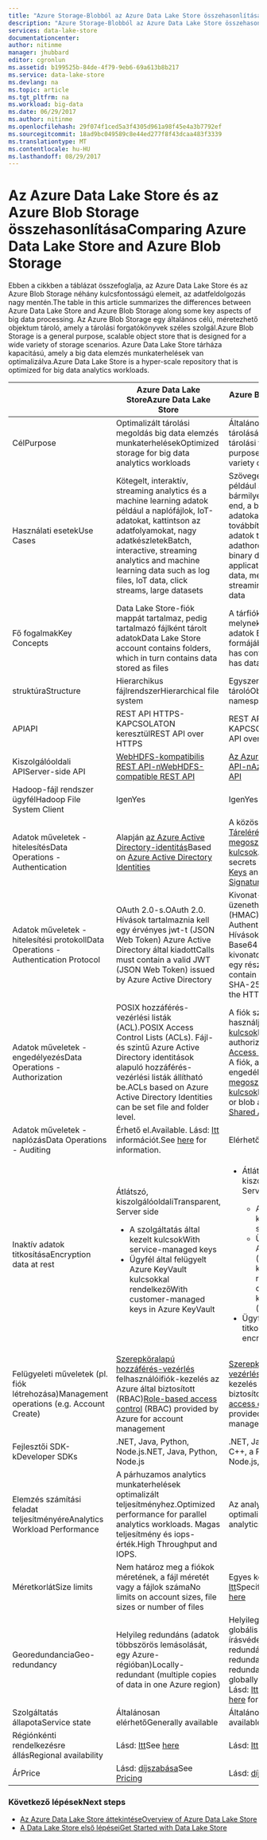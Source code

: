 ```yaml
---
title: "Azure Storage-Blobból az Azure Data Lake Store összehasonlítása |} Microsoft Docs"
description: "Azure Storage-Blobból az Azure Data Lake Store összehasonlítása"
services: data-lake-store
documentationcenter: 
author: nitinme
manager: jhubbard
editor: cgronlun
ms.assetid: b199525b-84de-4f79-9eb6-69a613b8b217
ms.service: data-lake-store
ms.devlang: na
ms.topic: article
ms.tgt_pltfrm: na
ms.workload: big-data
ms.date: 06/29/2017
ms.author: nitinme
ms.openlocfilehash: 29f074f1ced5a3f4305d961a98f45e4a3b7792ef
ms.sourcegitcommit: 18ad9bc049589c8e44ed277f8f43dcaa483f3339
ms.translationtype: MT
ms.contentlocale: hu-HU
ms.lasthandoff: 08/29/2017
---
```

# <a name="comparing-azure-data-lake-store-and-azure-blob-storage"></a><span data-ttu-id="86742-103">Az Azure Data Lake Store és az Azure Blob Storage összehasonlítása</span><span class="sxs-lookup"><span data-stu-id="86742-103">Comparing Azure Data Lake Store and Azure Blob Storage</span></span>
<span data-ttu-id="86742-104">Ebben a cikkben a táblázat összefoglalja, az Azure Data Lake Store és az Azure Blob Storage néhány kulcsfontosságú elemeit, az adatfeldolgozás nagy mentén.</span><span class="sxs-lookup"><span data-stu-id="86742-104">The table in this article summarizes the differences between Azure Data Lake Store and Azure Blob Storage along some key aspects of big data processing.</span></span> <span data-ttu-id="86742-105">Az Azure Blob Storage egy általános célú, méretezhető objektum tároló, amely a tárolási forgatókönyvek széles szolgál.</span><span class="sxs-lookup"><span data-stu-id="86742-105">Azure Blob Storage is a general purpose, scalable object store that is designed for a wide variety of storage scenarios.</span></span> <span data-ttu-id="86742-106">Azure Data Lake Store tárháza kapacitású, amely a big data elemzés munkaterhelések van optimalizálva.</span><span class="sxs-lookup"><span data-stu-id="86742-106">Azure Data Lake Store is a hyper-scale repository that is optimized for big data analytics workloads.</span></span>

|  | <span data-ttu-id="86742-107">Azure Data Lake Store</span><span class="sxs-lookup"><span data-stu-id="86742-107">Azure Data Lake Store</span></span> | <span data-ttu-id="86742-108">Azure Blob Storage</span><span class="sxs-lookup"><span data-stu-id="86742-108">Azure Blob Storage</span></span> |
| --- | --- | --- |
| <span data-ttu-id="86742-109">Cél</span><span class="sxs-lookup"><span data-stu-id="86742-109">Purpose</span></span> |<span data-ttu-id="86742-110">Optimalizált tárolási megoldás big data elemzés munkaterhelések</span><span class="sxs-lookup"><span data-stu-id="86742-110">Optimized storage for big data analytics workloads</span></span> |<span data-ttu-id="86742-111">Általános célú objektum tárolására számos különböző tárolási forgatókönyvek</span><span class="sxs-lookup"><span data-stu-id="86742-111">General purpose object store for a wide variety of storage scenarios</span></span> |
| <span data-ttu-id="86742-112">Használati esetek</span><span class="sxs-lookup"><span data-stu-id="86742-112">Use Cases</span></span> |<span data-ttu-id="86742-113">Kötegelt, interaktív, streaming analytics és a machine learning adatok például a naplófájlok, IoT-adatokat, kattintson az adatfolyamokat, nagy adatkészletek</span><span class="sxs-lookup"><span data-stu-id="86742-113">Batch, interactive, streaming analytics and machine learning data such as log files, IoT data, click streams, large datasets</span></span> |<span data-ttu-id="86742-114">Szöveges vagy bináris adatok, például az alkalmazás bármilyen típusú biztonsági end, a biztonsági mentési adatokat, a adatfolyam-továbbításhoz és általános célú adatok tárolása adathordozó</span><span class="sxs-lookup"><span data-stu-id="86742-114">Any type of text or binary data, such as application back end, backup data, media storage for streaming and general purpose data</span></span> |
| <span data-ttu-id="86742-115">Fő fogalmak</span><span class="sxs-lookup"><span data-stu-id="86742-115">Key Concepts</span></span> |<span data-ttu-id="86742-116">Data Lake Store-fiók mappát tartalmaz, pedig tartalmazó fájlként tárolt adatok</span><span class="sxs-lookup"><span data-stu-id="86742-116">Data Lake Store account contains folders, which in turn contains data stored as files</span></span> |<span data-ttu-id="86742-117">A tárfiók rendelkezik tárolók, melynek cserébe megvan az adatok BLOB formájában</span><span class="sxs-lookup"><span data-stu-id="86742-117">Storage account has containers, which in turn has data in the form of blobs</span></span> |
| <span data-ttu-id="86742-118">struktúra</span><span class="sxs-lookup"><span data-stu-id="86742-118">Structure</span></span> |<span data-ttu-id="86742-119">Hierarchikus fájlrendszer</span><span class="sxs-lookup"><span data-stu-id="86742-119">Hierarchical file system</span></span> |<span data-ttu-id="86742-120">Egyszerű névtér objektum tároló</span><span class="sxs-lookup"><span data-stu-id="86742-120">Object store with flat namespace</span></span> |
| <span data-ttu-id="86742-121">API</span><span class="sxs-lookup"><span data-stu-id="86742-121">API</span></span> |<span data-ttu-id="86742-122">REST API HTTPS-KAPCSOLATON keresztül</span><span class="sxs-lookup"><span data-stu-id="86742-122">REST API over HTTPS</span></span> |<span data-ttu-id="86742-123">REST API HTTP/HTTPS-KAPCSOLATON keresztül</span><span class="sxs-lookup"><span data-stu-id="86742-123">REST API over HTTP/HTTPS</span></span> |
| <span data-ttu-id="86742-124">Kiszolgálóoldali API</span><span class="sxs-lookup"><span data-stu-id="86742-124">Server-side API</span></span> |[<span data-ttu-id="86742-125">WebHDFS-kompatibilis REST API-n</span><span class="sxs-lookup"><span data-stu-id="86742-125">WebHDFS-compatible REST API</span></span>](https://msdn.microsoft.com/library/azure/mt693424.aspx) |[<span data-ttu-id="86742-126">Az Azure Blob Storage REST API-n</span><span class="sxs-lookup"><span data-stu-id="86742-126">Azure Blob Storage REST API</span></span>](https://msdn.microsoft.com/library/azure/dd135733.aspx) |
| <span data-ttu-id="86742-127">Hadoop-fájl rendszer ügyfél</span><span class="sxs-lookup"><span data-stu-id="86742-127">Hadoop File System Client</span></span> |<span data-ttu-id="86742-128">Igen</span><span class="sxs-lookup"><span data-stu-id="86742-128">Yes</span></span> |<span data-ttu-id="86742-129">Igen</span><span class="sxs-lookup"><span data-stu-id="86742-129">Yes</span></span> |
| <span data-ttu-id="86742-130">Adatok műveletek - hitelesítés</span><span class="sxs-lookup"><span data-stu-id="86742-130">Data Operations - Authentication</span></span> |<span data-ttu-id="86742-131">Alapján [az Azure Active Directory-identitás](../active-directory/active-directory-authentication-scenarios.md)</span><span class="sxs-lookup"><span data-stu-id="86742-131">Based on [Azure Active Directory Identities](../active-directory/active-directory-authentication-scenarios.md)</span></span> |<span data-ttu-id="86742-132">A közös titkokat - alapján [Tárelérési kulcsok](../storage/common/storage-create-storage-account.md#manage-your-storage-account) és [megosztott hozzáférési aláírást kulcsok](../storage/common/storage-dotnet-shared-access-signature-part-1.md).</span><span class="sxs-lookup"><span data-stu-id="86742-132">Based on shared secrets - [Account Access Keys](../storage/common/storage-create-storage-account.md#manage-your-storage-account) and [Shared Access Signature Keys](../storage/common/storage-dotnet-shared-access-signature-part-1.md).</span></span> |
| <span data-ttu-id="86742-133">Adatok műveletek - hitelesítési protokoll</span><span class="sxs-lookup"><span data-stu-id="86742-133">Data Operations - Authentication Protocol</span></span> |<span data-ttu-id="86742-134">OAuth 2.0-s.</span><span class="sxs-lookup"><span data-stu-id="86742-134">OAuth 2.0.</span></span> <span data-ttu-id="86742-135">Hívások tartalmaznia kell egy érvényes jwt-t (JSON Web Token) Azure Active Directory által kiadott</span><span class="sxs-lookup"><span data-stu-id="86742-135">Calls must contain a valid JWT (JSON Web Token) issued by Azure Active Directory</span></span> |<span data-ttu-id="86742-136">Kivonat-alapú üzenethitelesítési kóddal (HMAC).</span><span class="sxs-lookup"><span data-stu-id="86742-136">Hash-based Message Authentication Code (HMAC) .</span></span> <span data-ttu-id="86742-137">Hívások tartalmaznia kell egy Base64-kódolású SHA-256 kivonatoló a HTTP-kérelmek egy része felett.</span><span class="sxs-lookup"><span data-stu-id="86742-137">Calls must contain a Base64-encoded SHA-256 hash over a part of the HTTP request.</span></span> |
| <span data-ttu-id="86742-138">Adatok műveletek - engedélyezés</span><span class="sxs-lookup"><span data-stu-id="86742-138">Data Operations - Authorization</span></span> |<span data-ttu-id="86742-139">POSIX hozzáférés-vezérlési listák (ACL).</span><span class="sxs-lookup"><span data-stu-id="86742-139">POSIX Access Control Lists (ACLs).</span></span>  <span data-ttu-id="86742-140">Fájl- és szintű Azure Active Directory identitások alapuló hozzáférés-vezérlési listák állítható be.</span><span class="sxs-lookup"><span data-stu-id="86742-140">ACLs based on Azure Active Directory Identities can be set file and folder level.</span></span> |<span data-ttu-id="86742-141">A fiók szintű engedélyezési – használjon [Tárelérési kulcsok](../storage/common/storage-create-storage-account.md#manage-your-storage-account)</span><span class="sxs-lookup"><span data-stu-id="86742-141">For account-level authorization – Use [Account Access Keys](../storage/common/storage-create-storage-account.md#manage-your-storage-account)</span></span><br><span data-ttu-id="86742-142">A fiók, a tároló vagy a blob engedélyezési - használjon [megosztott hozzáférési aláírási kulcsok](../storage/common/storage-dotnet-shared-access-signature-part-1.md)</span><span class="sxs-lookup"><span data-stu-id="86742-142">For account, container, or blob authorization -  Use [Shared Access Signature Keys](../storage/common/storage-dotnet-shared-access-signature-part-1.md)</span></span> |
| <span data-ttu-id="86742-143">Adatok műveletek - naplózás</span><span class="sxs-lookup"><span data-stu-id="86742-143">Data Operations - Auditing</span></span> |<span data-ttu-id="86742-144">Érhető el.</span><span class="sxs-lookup"><span data-stu-id="86742-144">Available.</span></span> <span data-ttu-id="86742-145">Lásd: [Itt](data-lake-store-diagnostic-logs.md) információt.</span><span class="sxs-lookup"><span data-stu-id="86742-145">See [here](data-lake-store-diagnostic-logs.md) for information.</span></span> |<span data-ttu-id="86742-146">Elérhető</span><span class="sxs-lookup"><span data-stu-id="86742-146">Available</span></span> |
| <span data-ttu-id="86742-147">Inaktív adatok titkosítása</span><span class="sxs-lookup"><span data-stu-id="86742-147">Encryption data at rest</span></span> |<span data-ttu-id="86742-148">Átlátszó, kiszolgálóoldali</span><span class="sxs-lookup"><span data-stu-id="86742-148">Transparent, Server side</span></span> <ul><li><span data-ttu-id="86742-149">A szolgáltatás által kezelt kulcsok</span><span class="sxs-lookup"><span data-stu-id="86742-149">With service-managed keys</span></span></li><li><span data-ttu-id="86742-150">Ügyfél által felügyelt Azure KeyVault kulcsokkal rendelkező</span><span class="sxs-lookup"><span data-stu-id="86742-150">With customer-managed keys in Azure KeyVault</span></span></li></ul> |<ul><li><span data-ttu-id="86742-151">Átlátszó, kiszolgálóoldali</span><span class="sxs-lookup"><span data-stu-id="86742-151">Transparent, Server side</span></span></li> <ul><li><span data-ttu-id="86742-152">A szolgáltatás által kezelt kulcsok</span><span class="sxs-lookup"><span data-stu-id="86742-152">With service-managed keys</span></span></li><li><span data-ttu-id="86742-153">Ügyfél által felügyelt Azure KeyVault (hamarosan elérhető) kulcsokkal rendelkező</span><span class="sxs-lookup"><span data-stu-id="86742-153">With customer-managed keys in Azure KeyVault (coming soon)</span></span></li></ul><li><span data-ttu-id="86742-154">Ügyféloldali titkosítás</span><span class="sxs-lookup"><span data-stu-id="86742-154">Client-side encryption</span></span></li></ul> |
| <span data-ttu-id="86742-155">Felügyeleti műveletek (pl. fiók létrehozása)</span><span class="sxs-lookup"><span data-stu-id="86742-155">Management operations (e.g. Account Create)</span></span> |<span data-ttu-id="86742-156">[Szerepköralapú hozzáférés-vezérlés](../active-directory/role-based-access-control-what-is.md) felhasználóifiók-kezelés az Azure által biztosított (RBAC)</span><span class="sxs-lookup"><span data-stu-id="86742-156">[Role-based access control](../active-directory/role-based-access-control-what-is.md) (RBAC) provided by Azure for account management</span></span> |<span data-ttu-id="86742-157">[Szerepköralapú hozzáférés-vezérlés](../active-directory/role-based-access-control-what-is.md) felhasználóifiók-kezelés az Azure által biztosított (RBAC)</span><span class="sxs-lookup"><span data-stu-id="86742-157">[Role-based access control](../active-directory/role-based-access-control-what-is.md) (RBAC) provided by Azure for account management</span></span> |
| <span data-ttu-id="86742-158">Fejlesztői SDK-k</span><span class="sxs-lookup"><span data-stu-id="86742-158">Developer SDKs</span></span> |<span data-ttu-id="86742-159">.NET, Java, Python, Node.js</span><span class="sxs-lookup"><span data-stu-id="86742-159">.NET, Java, Python, Node.js</span></span> |<span data-ttu-id="86742-160">.NET, Java, Python, Node.js, a C++, a Ruby</span><span class="sxs-lookup"><span data-stu-id="86742-160">.Net, Java, Python, Node.js, C++, Ruby</span></span> |
| <span data-ttu-id="86742-161">Elemzés számítási feladat teljesítményére</span><span class="sxs-lookup"><span data-stu-id="86742-161">Analytics Workload Performance</span></span> |<span data-ttu-id="86742-162">A párhuzamos analytics munkaterhelések optimalizált teljesítményhez.</span><span class="sxs-lookup"><span data-stu-id="86742-162">Optimized performance for parallel analytics workloads.</span></span> <span data-ttu-id="86742-163">Magas teljesítmény és iops-érték.</span><span class="sxs-lookup"><span data-stu-id="86742-163">High Throughput and IOPS.</span></span> |<span data-ttu-id="86742-164">Az analytics-feladatok nem optimalizált</span><span class="sxs-lookup"><span data-stu-id="86742-164">Not optimized for analytics workloads</span></span> |
| <span data-ttu-id="86742-165">Méretkorlát</span><span class="sxs-lookup"><span data-stu-id="86742-165">Size limits</span></span> |<span data-ttu-id="86742-166">Nem határoz meg a fiókok méretének, a fájl méretét vagy a fájlok száma</span><span class="sxs-lookup"><span data-stu-id="86742-166">No limits on account sizes, file sizes or number of files</span></span> |<span data-ttu-id="86742-167">Egyes korlátok dokumentált [Itt](../azure-subscription-service-limits.md#storage-limits)</span><span class="sxs-lookup"><span data-stu-id="86742-167">Specific limits documented [here](../azure-subscription-service-limits.md#storage-limits)</span></span> |
| <span data-ttu-id="86742-168">Georedundancia</span><span class="sxs-lookup"><span data-stu-id="86742-168">Geo-redundancy</span></span> |<span data-ttu-id="86742-169">Helyileg redundáns (adatok többszörös lemásolását, egy Azure-régióban)</span><span class="sxs-lookup"><span data-stu-id="86742-169">Locally-redundant (multiple copies of data in one Azure region)</span></span> |<span data-ttu-id="86742-170">Helyileg redundáns (LRS), a globális redundáns (GRS), az írásvédett globálisan redundáns (RA-GRS).</span><span class="sxs-lookup"><span data-stu-id="86742-170">Locally redundant (LRS), globally redundant (GRS), read-access globally redundant (RA-GRS).</span></span> <span data-ttu-id="86742-171">Lásd: [Itt](../storage/common/storage-redundancy.md) további információ</span><span class="sxs-lookup"><span data-stu-id="86742-171">See [here](../storage/common/storage-redundancy.md) for more information</span></span> |
| <span data-ttu-id="86742-172">Szolgáltatás állapota</span><span class="sxs-lookup"><span data-stu-id="86742-172">Service state</span></span> |<span data-ttu-id="86742-173">Általánosan elérhető</span><span class="sxs-lookup"><span data-stu-id="86742-173">Generally available</span></span> |<span data-ttu-id="86742-174">Általánosan elérhető</span><span class="sxs-lookup"><span data-stu-id="86742-174">Generally available</span></span> |
| <span data-ttu-id="86742-175">Régiónkénti rendelkezésre állás</span><span class="sxs-lookup"><span data-stu-id="86742-175">Regional availability</span></span> |<span data-ttu-id="86742-176">Lásd: [Itt](https://azure.microsoft.com/regions/#services)</span><span class="sxs-lookup"><span data-stu-id="86742-176">See [here](https://azure.microsoft.com/regions/#services)</span></span> |<span data-ttu-id="86742-177">Lásd: [Itt](https://azure.microsoft.com/regions/#services)</span><span class="sxs-lookup"><span data-stu-id="86742-177">See [here](https://azure.microsoft.com/regions/#services)</span></span> |
| <span data-ttu-id="86742-178">Ár</span><span class="sxs-lookup"><span data-stu-id="86742-178">Price</span></span> |<span data-ttu-id="86742-179">Lásd: [díjszabása](https://azure.microsoft.com/pricing/details/data-lake-store/)</span><span class="sxs-lookup"><span data-stu-id="86742-179">See [Pricing](https://azure.microsoft.com/pricing/details/data-lake-store/)</span></span> |<span data-ttu-id="86742-180">Lásd: [díjszabása](https://azure.microsoft.com/pricing/details/storage/)</span><span class="sxs-lookup"><span data-stu-id="86742-180">See [Pricing](https://azure.microsoft.com/pricing/details/storage/)</span></span> |

### <a name="next-steps"></a><span data-ttu-id="86742-181">Következő lépések</span><span class="sxs-lookup"><span data-stu-id="86742-181">Next steps</span></span>
* [<span data-ttu-id="86742-182">Az Azure Data Lake Store áttekintése</span><span class="sxs-lookup"><span data-stu-id="86742-182">Overview of Azure Data Lake Store</span></span>](data-lake-store-overview.md)
* [<span data-ttu-id="86742-183">A Data Lake Store első lépései</span><span class="sxs-lookup"><span data-stu-id="86742-183">Get Started with Data Lake Store</span></span>](data-lake-store-get-started-portal.md)

